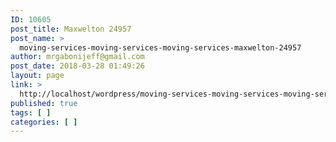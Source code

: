 ```yaml
---
ID: 10605
post_title: Maxwelton 24957
post_name: >
  moving-services-moving-services-moving-services-maxwelton-24957
author: mrgabonijeff@gmail.com
post_date: 2018-03-28 01:49:26
layout: page
link: >
  http://localhost/wordpress/moving-services-moving-services-moving-services-maxwelton-24957/
published: true
tags: [ ]
categories: [ ]
---
```

